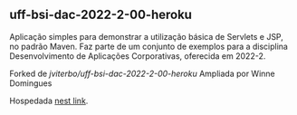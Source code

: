 ## uff-bsi-dac-2022-2-00-heroku
Aplicação simples para demonstrar a utilização básica de Servlets e JSP, no padrão Maven. Faz parte de um conjunto de exemplos para a disciplina Desenvolvimento de Aplicações Corporativas, oferecida em 2022-2.

Forked de _jviterbo/uff-bsi-dac-2022-2-00-heroku_
Ampliada por Winne Domingues

Hospedada [nest link](http://uff-bsi-dac-2022-wd.herokuapp.com/). 
